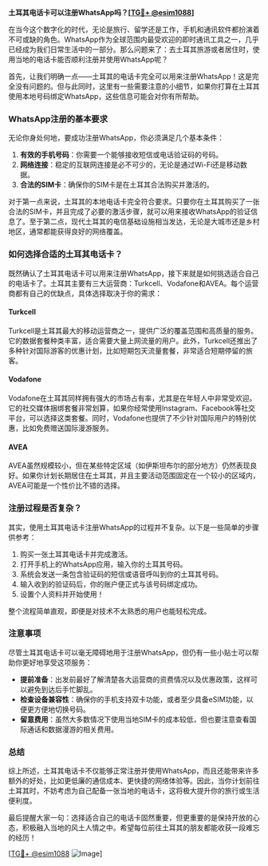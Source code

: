 **土耳其电话卡可以注册WhatsApp吗？[[TG💪+ @esim1088](https://t.me/s/esim1088)]**

在当今这个数字化的时代，无论是旅行、留学还是工作，手机和通讯软件都扮演着不可或缺的角色。WhatsApp作为全球范围内最受欢迎的即时通讯工具之一，几乎已经成为我们日常生活中的一部分。那么问题来了：去土耳其旅游或者居住时，使用当地的电话卡能否顺利注册并使用WhatsApp呢？

首先，让我们明确一点——土耳其的电话卡完全可以用来注册WhatsApp！这是完全没有问题的。但与此同时，这里有一些需要注意的小细节，如果你打算在土耳其使用本地号码绑定WhatsApp，这些信息可能会对你有所帮助。

### WhatsApp注册的基本要求

无论你身处何地，要成功注册WhatsApp，你必须满足几个基本条件：
1. **有效的手机号码**：你需要一个能够接收短信或电话验证码的号码。
2. **网络连接**：稳定的互联网连接是必不可少的，无论是通过Wi-Fi还是移动数据。
3. **合法的SIM卡**：确保你的SIM卡是在土耳其合法购买并激活的。

对于第一点来说，土耳其的本地电话卡完全符合要求。只要你在土耳其购买了一张合法的SIM卡，并且完成了必要的激活步骤，就可以用来接收WhatsApp的验证信息了。至于第二点，现代土耳其的电信基础设施相当发达，无论是大城市还是乡村地区，通常都能获得良好的网络覆盖。

### 如何选择合适的土耳其电话卡？

既然确认了土耳其电话卡可以用来注册WhatsApp，接下来就是如何挑选适合自己的电话卡了。土耳其主要有三大运营商：Turkcell、Vodafone和AVEA。每个运营商都有自己的优缺点，具体选择取决于你的需求：

#### Turkcell
Turkcell是土耳其最大的移动运营商之一，提供广泛的覆盖范围和高质量的服务。它的数据套餐种类丰富，适合需要大量上网流量的用户。此外，Turkcell还推出了多种针对国际游客的优惠计划，比如短期包天流量套餐，非常适合短期停留的旅客。

#### Vodafone
Vodafone在土耳其同样拥有强大的市场占有率，尤其是在年轻人中非常受欢迎。它的社交媒体捆绑套餐非常划算，如果你经常使用Instagram、Facebook等社交平台，可以选择这类套餐。同时，Vodafone也提供了不少针对国际用户的特别优惠，比如免费赠送国际漫游服务。

#### AVEA
AVEA虽然规模较小，但在某些特定区域（如伊斯坦布尔的部分地方）仍然表现良好。如果你计划长期居住在土耳其，并且主要活动范围固定在一个较小的区域内，AVEA可能是一个性价比不错的选择。

### 注册过程是否复杂？

其实，使用土耳其电话卡注册WhatsApp的过程并不复杂。以下是一些简单的步骤供参考：

1. 购买一张土耳其电话卡并完成激活。
2. 打开手机上的WhatsApp应用，输入你的土耳其号码。
3. 系统会发送一条包含验证码的短信或语音呼叫到你的土耳其号码。
4. 输入收到的验证码后，你的账户便正式与该号码绑定成功。
5. 设置个人资料并开始使用！

整个流程简单直观，即便是对技术不太熟悉的用户也能轻松完成。

### 注意事项

尽管土耳其电话卡可以毫无障碍地用于注册WhatsApp，但仍有一些小贴士可以帮助你更好地享受这项服务：

- **提前准备**：出发前最好了解清楚各大运营商的资费情况以及优惠政策，这样可以避免到达后手忙脚乱。
- **检查设备兼容性**：确保你的手机支持双卡功能，或者至少具备eSIM功能，以便更方便地切换号码。
- **留意费用**：虽然大多数情况下使用当地SIM卡的成本较低，但也要注意查看国际通话和数据漫游的相关费用。

### 总结

综上所述，土耳其电话卡不仅能够正常注册并使用WhatsApp，而且还能带来许多额外的好处，比如更低廉的通信成本、更快捷的网络体验等。因此，当你计划前往土耳其时，不妨考虑为自己配备一张当地的电话卡，这将极大提升你的旅行或生活便利度。

最后提醒大家一句：选择适合自己的电话卡固然重要，但更重要的是保持开放的心态，积极融入当地的风土人情之中。希望每位前往土耳其的朋友都能收获一段难忘的经历！

[[TG💪+ @esim1088](https://t.me/s/esim1088) ![Image](https://i.postimg.cc/4NQfJmqS/Snipaste-2025-05-13-00-14-12.png)]